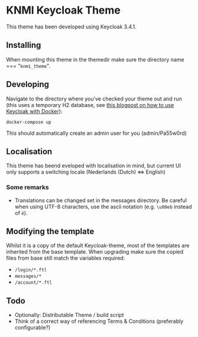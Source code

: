 # KNMI Keycloak Theme

This theme has been developed using Keycloak 3.4.1.

## Installing

When mounting this theme in the themedir make sure the directory name === "`knmi_theme`".

## Developing

Navigate to the directory where you've checked your theme out and run (this uses a temporary H2 database, see [this blogpost on how to use Keycloak with Docker](https://murb.nl/articles/291-developing-keycloak-templates-with-docker/)):

    docker-compose up

This should automatically create an admin user for you (admin/Pa55w0rd)

## Localisation

This theme has beend eveloped with localisation in mind, but current UI only supports a switching locale (Nederlands (Dutch) <=> English)

### Some remarks

* Translations can be changed set in the messages directory. Be careful when using UTF-8 characters, use the ascii notation (e.g. `\u00eb` instead of `ë`).

## Modifying the template

Whilst it is a copy of the default Keycloak-theme, most of the templates are inherited from the base template. When upgrading make sure the copied files from base
still match the variables required:

* `/login/*.ftl`
* `messages/*`
* `/account/*.ftl`

## Todo

* Optionally: Distributable Theme / build script
* Think of a correct way of referencing Terms & Conditions (preferably configurable?)